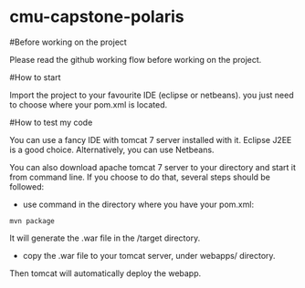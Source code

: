 cmu-capstone-polaris
====================

#Before working on the project

Please read the github working flow before working on the project.

#How to start

Import the project to your favourite IDE (eclipse or netbeans). you just need to choose where your pom.xml is located.

#How to test my code

You can use a fancy IDE with tomcat 7 server installed with it. Eclipse J2EE is a good choice. Alternatively, you can use Netbeans.

You can also download apache tomcat 7 server to your directory and start it from command line. If you choose to do that, several steps should be followed:

* use command in the directory where you have your pom.xml:

`mvn package`

It will generate the .war file in the /target directory.

* copy the .war file to your tomcat server, under webapps/ directory.

Then tomcat will automatically deploy the webapp.
